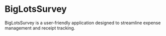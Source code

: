 # BigLotsSurvey
BigLotsSurvey is a user-friendly application designed to streamline expense management and receipt tracking. 
